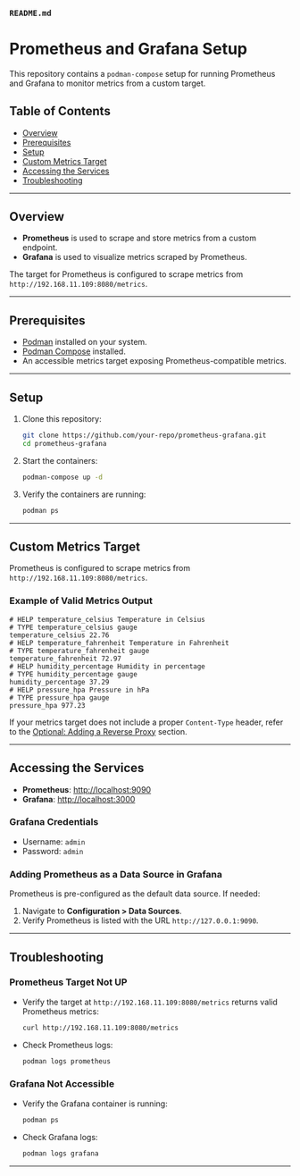 

### `README.md`

# Prometheus and Grafana Setup

This repository contains a `podman-compose` setup for running Prometheus and Grafana to monitor metrics from a custom target.

## Table of Contents
- [Overview](#overview)
- [Prerequisites](#prerequisites)
- [Setup](#setup)
- [Custom Metrics Target](#custom-metrics-target)
- [Accessing the Services](#accessing-the-services)
- [Troubleshooting](#troubleshooting)

---

## Overview

- **Prometheus** is used to scrape and store metrics from a custom endpoint.
- **Grafana** is used to visualize metrics scraped by Prometheus.

The target for Prometheus is configured to scrape metrics from `http://192.168.11.109:8080/metrics`.

---

## Prerequisites

- [Podman](https://podman.io/) installed on your system.
- [Podman Compose](https://github.com/containers/podman-compose) installed.
- An accessible metrics target exposing Prometheus-compatible metrics.

---

## Setup

1. Clone this repository:
   ```bash
   git clone https://github.com/your-repo/prometheus-grafana.git
   cd prometheus-grafana
   ```

2. Start the containers:
   ```bash
   podman-compose up -d
   ```

3. Verify the containers are running:
   ```bash
   podman ps
   ```

---

## Custom Metrics Target

Prometheus is configured to scrape metrics from `http://192.168.11.109:8080/metrics`.

### Example of Valid Metrics Output
```text
# HELP temperature_celsius Temperature in Celsius
# TYPE temperature_celsius gauge
temperature_celsius 22.76
# HELP temperature_fahrenheit Temperature in Fahrenheit
# TYPE temperature_fahrenheit gauge
temperature_fahrenheit 72.97
# HELP humidity_percentage Humidity in percentage
# TYPE humidity_percentage gauge
humidity_percentage 37.29
# HELP pressure_hpa Pressure in hPa
# TYPE pressure_hpa gauge
pressure_hpa 977.23
```

If your metrics target does not include a proper `Content-Type` header, refer to the [Optional: Adding a Reverse Proxy](#optional-adding-a-reverse-proxy) section.

---

## Accessing the Services

- **Prometheus**: [http://localhost:9090](http://localhost:9090)
- **Grafana**: [http://localhost:3000](http://localhost:3000)

### Grafana Credentials
- Username: `admin`
- Password: `admin`

### Adding Prometheus as a Data Source in Grafana
Prometheus is pre-configured as the default data source. If needed:
1. Navigate to **Configuration > Data Sources**.
2. Verify Prometheus is listed with the URL `http://127.0.0.1:9090`.

---

## Troubleshooting

### Prometheus Target Not UP
- Verify the target at `http://192.168.11.109:8080/metrics` returns valid Prometheus metrics:
  ```bash
  curl http://192.168.11.109:8080/metrics
  ```

- Check Prometheus logs:
  ```bash
  podman logs prometheus
  ```

### Grafana Not Accessible
- Verify the Grafana container is running:
  ```bash
  podman ps
  ```

- Check Grafana logs:
  ```bash
  podman logs grafana
  ```

---
